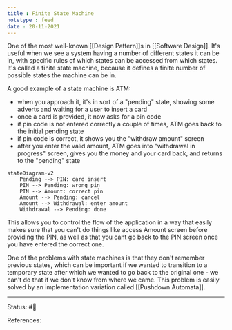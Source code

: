 ```yaml
---
title : Finite State Machine
notetype : feed
date : 20-11-2021
---
```


One of the most well-known [[Design Pattern]]s in [[Software Design]]. It's useful when we see a system having a number of different states it can be in, with specific rules of which states can be accessed from which states. It's called a finite state machine, because it defines a finite number of possible states the machine can be in.

A good example of a state machine is ATM:
- when you approach it, it's in sort of a "pending" state, showing some adverts and waiting for a user to insert a card
- once a card is provided, it now asks for a pin code
- if pin code is not entered correctly a couple of times, ATM goes back to the initial pending state
- if pin code is correct, it shows you the "withdraw amount" screen
- after you enter the valid amount, ATM goes into "withdrawal in progress" screen, gives you the money and your card back, and returns to the "pending" state 

```mermaid
stateDiagram-v2  
	Pending --> PIN: card insert
	PIN --> Pending: wrong pin
	PIN --> Amount: correct pin
	Amount --> Pending: cancel
	Amount --> Withdrawal: enter amount
	Withdrawal --> Pending: done

```


This allows you to control the flow of the application in a way that easily makes sure that you can't do things like access Amount screen before providing the PIN, as well as that you cant go back to the PIN screen once you have entered the correct one.

One of the problems with state machines is that they don't remember previous states, which can be important if we wanted to transition to a temporary state after which we wanted to go back to the original one - we can't do that if we don't know from where we came. This problem is easily solved by an implementation variation called [[Pushdown Automata]].



-----

Status: #🌲 

References:
